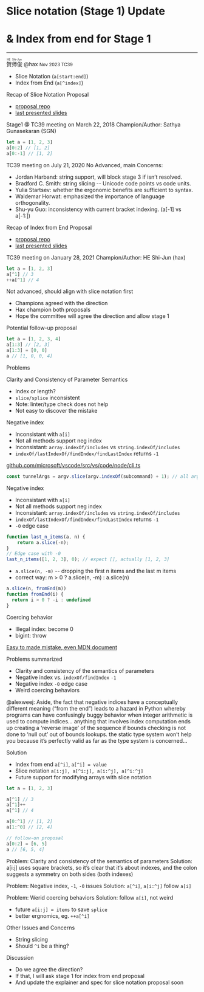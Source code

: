 # Slice notation (Stage 1) Update
# & Index from end for Stage 1
--------------------------------------------------------
<div><ruby>贺师俊<rp>（</rp><rt>HE Shi-Jun</rt><rp>）</rp></ruby> @hax <small>Nov 2023 TC39</small></div>

- Slice Notation (`a[start:end]`)
- Index from End (`a[^index]`) 

Recap of Slice Notation Proposal
- [proposal repo](https://github.com/tc39/proposal-slice-notation)
- [last presented slides](https://docs.google.com/presentation/d/1EBpiGuYn2ChDvcd67fpz6gGY14kO8VCuAKOhFMxOqEQ)

Stage1 @ TC39 meeting on March 22, 2018
Champion/Author: Sathya Gunasekaran (SGN)
```ts
let a = [1, 2, 3]
a[0:2] // [1, 2]
a[0:-1] // [1, 2]
```

TC39 meeting on July 21, 2020
No Advanced, main Concerns:
- Jordan Harband: string support, will block stage 3 if isn’t resolved.
- Bradford C. Smith: string slicing -- Unicode code points vs code units.
- Yulia Startsev: whether the ergonomic benefits are sufficient to syntax.
- Waldemar Horwat: emphasized the importance of language orthogonality.
- Shu-yu Guo: inconsistency with current bracket indexing. (a[-1] vs a[-1:])

Recap of Index from End Proposal
- [proposal repo](https://github.com/hax/proposal-index-from-end)
- [last presented slides](https://johnhax.net/2021/index-from-end/slide#0)

TC39 meeting on January 28, 2021
Champion/Author: HE Shi-Jun (hax)
```ts
let a = [1, 2, 3]
a[^1] // 3
++a[^1] // 4
```
Not advanced, should align with slice notation first

- Champions agreed with the direction
- Hax champion both proposals
- Hope the committee will agree the direction and allow stage 1

Potential follow-up proposal
```ts
let a = [1, 2, 3, 4]
a[1:3] // [2, 3]
a[1:3] = [0, 0]
a // [1, 0, 0, 4]
```

Problems

Clarity and Consistency of Parameter Semantics
- Index or length?
- `slice/splice` inconsistent
- Note: linter/type check does not help
- Not easy to discover the mistake

Negative index
- Inconsistant with `a[i]`
- Not all methods support neg index
- Inconsistant: `array.indexOf/includes` vs `string.indexOf/includes`
- `indexOf/lastIndexOf/findIndex/findLastIndex` returns `-1`

[github.com/microsoft/vscode/src/vs/code/node/cli.ts](https://github.com/microsoft/vscode/blob/3dc8779a30910790358fa74d0e62792e2ba8a867/src/vs/code/node/cli.ts#L60)
```ts
const tunnelArgs = argv.slice(argv.indexOf(subcommand) + 1); // all arguments behind `tunnel`
```

Negative index
- Inconsistant with `a[i]`
- Not all methods support neg index
- Inconsistant: `array.indexOf/includes` vs `string.indexOf/includes`
- `indexOf/lastIndexOf/findIndex/findLastIndex` returns `-1`
- `-0` edge case

```ts
function last_n_items(a, n) {
    return a.slice(-n);
}
// Edge case with -0
last_n_items([1, 2, 3], 0); // expect [], actually [1, 2, 3]
```

- `a.slice(n, -m)` -- dropping the first n items and the last m items
- correct way: m > 0 ? a.slice(n, -m) : a.slice(n)

```ts
a.slice(n, fromEnd(m))
function fromEnd(i) {
  return i > 0 ? -i : undefined
}
```

Coercing behavior
- Illegal index: become 0
- bigint: throw

[Easy to made mistake, even MDN document](https://github.com/mdn/content/blob/main/files/en-us/web/javascript/reference/global_objects/string/slice/index.md?plain=1#L54)

Problems summarized
- Clarity and consistency of the semantics of parameters
- Negative index vs. `indexOf/findIndex` `-1`
- Negative index `-0` edge case
- Weird coercing behaviors

@alexweej: Aside, the fact that negative indices have a conceptually different 
meaning (“from the end”) leads to a hazard in Python whereby programs can have 
confusingly buggy behavior when integer arithmetic is used to compute indices… 
anything that involves index computation ends up creating a ‘reverse image’ of the sequence 
if bounds checking is not done to ‘null out’ out of bounds lookups. the static type system 
won’t help you because it’s perfectly valid as far as the type system is concerned…

Solution
- Index from end `a[^i]`, `a[^i] = value`
- Slice notation `a[i:j], a[^i:j], a[i:^j], a[^i:^j]`
- Future support for modifying arrays with slice notation

```ts
let a = [1, 2, 3]

a[^1] // 3
a[^1]++
a[^1] // 4

a[0:^1] // [1, 2]
a[1:^0] // [2, 4]

// follow-on proposal
a[0:2] = [6, 5]
a // [6, 5, 4]
```

Problem: Clarity and consistency of the semantics of parameters
Solution: a[i:j] uses square brackets, so it’s clear that it’s about
indexes, and the colon suggests a symmetry on both sides (both indexes)
  
Problem: Negative index, `-1`, `-0` issues
Solution: `a[^i]`, `a[i:^j]` follow `a[i]`

Problem: Werid coercing behaviors
Solution: follow `a[i]`, not weird

- future `a[i:j] = items` to save `splice`
- better ergnomics, eg. `++a[^i]`

Other Issues and Concerns
- String slicing
- Should `^i` be a thing?

Discussion

- Do we agree the direction?
- If that, I will ask stage 1 for index from end proposal
- And update the explainer and spec for slice notation proposal soon
